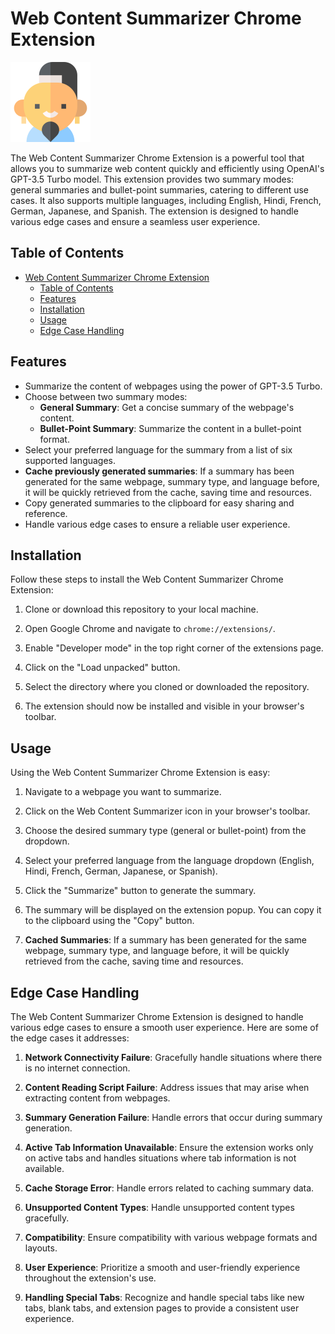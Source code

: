 # Web Content Summarizer Chrome Extension

![Web Content Summarizer Logo](assets/icons/icon128.png)

The Web Content Summarizer Chrome Extension is a powerful tool that allows you to summarize web content quickly and efficiently using OpenAI's GPT-3.5 Turbo model. This extension provides two summary modes: general summaries and bullet-point summaries, catering to different use cases. It also supports multiple languages, including English, Hindi, French, German, Japanese, and Spanish. The extension is designed to handle various edge cases and ensure a seamless user experience.

## Table of Contents

- [Web Content Summarizer Chrome Extension](#web-content-summarizer-chrome-extension)
  - [Table of Contents](#table-of-contents)
  - [Features](#features)
  - [Installation](#installation)
  - [Usage](#usage)
  - [Edge Case Handling](#edge-case-handling)

## Features

- Summarize the content of webpages using the power of GPT-3.5 Turbo.
- Choose between two summary modes:
  - **General Summary**: Get a concise summary of the webpage's content.
  - **Bullet-Point Summary**: Summarize the content in a bullet-point format.
- Select your preferred language for the summary from a list of six supported languages.
- **Cache previously generated summaries**: If a summary has been generated for the same webpage, summary type, and language before, it will be quickly retrieved from the cache, saving time and resources.
- Copy generated summaries to the clipboard for easy sharing and reference.
- Handle various edge cases to ensure a reliable user experience.

## Installation

Follow these steps to install the Web Content Summarizer Chrome Extension:

1. Clone or download this repository to your local machine.

2. Open Google Chrome and navigate to `chrome://extensions/`.

3. Enable "Developer mode" in the top right corner of the extensions page.

4. Click on the "Load unpacked" button.

5. Select the directory where you cloned or downloaded the repository.

6. The extension should now be installed and visible in your browser's toolbar.

## Usage

Using the Web Content Summarizer Chrome Extension is easy:

1. Navigate to a webpage you want to summarize.

2. Click on the Web Content Summarizer icon in your browser's toolbar.

3. Choose the desired summary type (general or bullet-point) from the dropdown.

4. Select your preferred language from the language dropdown (English, Hindi, French, German, Japanese, or Spanish).

5. Click the "Summarize" button to generate the summary.

6. The summary will be displayed on the extension popup. You can copy it to the clipboard using the "Copy" button.

7. **Cached Summaries**: If a summary has been generated for the same webpage, summary type, and language before, it will be quickly retrieved from the cache, saving time and resources.

## Edge Case Handling

The Web Content Summarizer Chrome Extension is designed to handle various edge cases to ensure a smooth user experience. Here are some of the edge cases it addresses:

1. **Network Connectivity Failure**: Gracefully handle situations where there is no internet connection.

2. **Content Reading Script Failure**: Address issues that may arise when extracting content from webpages.

3. **Summary Generation Failure**: Handle errors that occur during summary generation.

4. **Active Tab Information Unavailable**: Ensure the extension works only on active tabs and handles situations where tab information is not available.

5. **Cache Storage Error**: Handle errors related to caching summary data.

6. **Unsupported Content Types**: Handle unsupported content types gracefully.

7. **Compatibility**: Ensure compatibility with various webpage formats and layouts.

8. **User Experience**: Prioritize a smooth and user-friendly experience throughout the extension's use.

9. **Handling Special Tabs**: Recognize and handle special tabs like new tabs, blank tabs, and extension pages to provide a consistent user experience.

